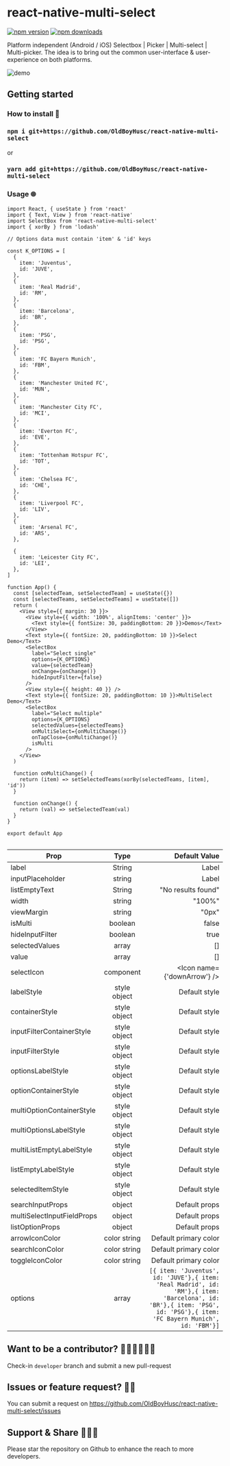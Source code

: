 # react-native-multi-select

[![npm version](https://badge.fury.io/js/react-native-multi-selectbox.svg)](https://badge.fury.io/js/react-native-multi-selectbox)
[![npm downloads](https://img.shields.io/npm/dm/react-native-multi-selectbox.svg?style=flat-square)](https://www.npmjs.com/package/react-native-multi-selectbox)

Platform independent (Android / iOS) Selectbox | Picker | Multi-select | Multi-picker. The idea is to bring out the common user-interface & user-experience on both platforms.

![demo](https://github.com/OldBoyHusc/react-native-multi-select/blob/master/demo.gif)

## Getting started

### How to install 🎹

### `npm i git+https://github.com/OldBoyHusc/react-native-multi-select`

or

### `yarn add git+https://github.com/OldBoyHusc/react-native-multi-select`

### Usage 𖣠

```
import React, { useState } from 'react'
import { Text, View } from 'react-native'
import SelectBox from 'react-native-multi-select'
import { xorBy } from 'lodash'

// Options data must contain 'item' & 'id' keys

const K_OPTIONS = [
  {
    item: 'Juventus',
    id: 'JUVE',
  },
  {
    item: 'Real Madrid',
    id: 'RM',
  },
  {
    item: 'Barcelona',
    id: 'BR',
  },
  {
    item: 'PSG',
    id: 'PSG',
  },
  {
    item: 'FC Bayern Munich',
    id: 'FBM',
  },
  {
    item: 'Manchester United FC',
    id: 'MUN',
  },
  {
    item: 'Manchester City FC',
    id: 'MCI',
  },
  {
    item: 'Everton FC',
    id: 'EVE',
  },
  {
    item: 'Tottenham Hotspur FC',
    id: 'TOT',
  },
  {
    item: 'Chelsea FC',
    id: 'CHE',
  },
  {
    item: 'Liverpool FC',
    id: 'LIV',
  },
  {
    item: 'Arsenal FC',
    id: 'ARS',
  },

  {
    item: 'Leicester City FC',
    id: 'LEI',
  },
]

function App() {
  const [selectedTeam, setSelectedTeam] = useState({})
  const [selectedTeams, setSelectedTeams] = useState([])
  return (
    <View style={{ margin: 30 }}>
      <View style={{ width: '100%', alignItems: 'center' }}>
        <Text style={{ fontSize: 30, paddingBottom: 20 }}>Demos</Text>
      </View>
      <Text style={{ fontSize: 20, paddingBottom: 10 }}>Select Demo</Text>
      <SelectBox
        label="Select single"
        options={K_OPTIONS}
        value={selectedTeam}
        onChange={onChange()}
        hideInputFilter={false}
      />
      <View style={{ height: 40 }} />
      <Text style={{ fontSize: 20, paddingBottom: 10 }}>MultiSelect Demo</Text>
      <SelectBox
        label="Select multiple"
        options={K_OPTIONS}
        selectedValues={selectedTeams}
        onMultiSelect={onMultiChange()}
        onTapClose={onMultiChange()}
        isMulti
      />
    </View>
  )

  function onMultiChange() {
    return (item) => setSelectedTeams(xorBy(selectedTeams, [item], 'id'))
  }

  function onChange() {
    return (val) => setSelectedTeam(val)
  }
}

export default App


```

| Prop                      |     Type     |                                                                                                                                                        Default Value |
| ------------------------- | :----------: | -------------------------------------------------------------------------------------------------------------------------------------------------------------------: |
| label                     |    String    |                                                                                                                                                                Label |
| inputPlaceholder          |    string    |                                                                                                                                                                Label |
| listEmptyText                     |    String    |                                                                                                                                                                "No results found" |
| width                     |    string    |                                                                                                                                                               "100%" |
| viewMargin                |    string    |                                                                                                                                                                "0px" |
| isMulti                   |   boolean    |                                                                                                                                                                false |
| hideInputFilter           |   boolean    |                                                                                                                                                                 true |
| selectedValues            |    array     |                                                                                                                                                                   [] |
| value                     |    array     |                                                                                                                                                                   [] |
| selectIcon                |  component   |                                                                                                                                          <Icon name={'downArrow'} /> |
| labelStyle                | style object |                                                                                                                                                        Default style |
| containerStyle            | style object |                                                                                                                                                        Default style |
| inputFilterContainerStyle | style object |                                                                                                                                                        Default style |
| inputFilterStyle          | style object |                                                                                                                                                        Default style |
| optionsLabelStyle         | style object |                                                                                                                                                        Default style |
| optionContainerStyle      | style object |                                                                                                                                                        Default style |
| multiOptionContainerStyle | style object |                                                                                                                                                        Default style |
| multiOptionsLabelStyle    | style object |                                                                                                                                                        Default style |
| multiListEmptyLabelStyle  | style object |                                                                                                                                                        Default style |
| listEmptyLabelStyle       | style object |                                                                                                                                                        Default style |
| selectedItemStyle         | style object |                                                                                                                                                        Default style |
searchInputProps         | object |                                                                                                                                                        Default props |
multiSelectInputFieldProps         | object |                                                                                                                                                        Default props |
| listOptionProps          | object |      Default props |
| arrowIconColor         | color string |                                                                                                                                                        Default primary color |
| searchIconColor         | color string |                                                                                                                                                        Default primary color |
| toggleIconColor         | color string |                                                                                                                                                        Default primary color |
| options                   |    array     | `[{ item: 'Juventus', id: 'JUVE'},{ item: 'Real Madrid', id: 'RM'},{ item: 'Barcelona', id: 'BR'},{ item: 'PSG', id: 'PSG'},{ item: 'FC Bayern Munich', id: 'FBM'}]` |

## Want to be a contributor? 👷🏼‍♂️👷🏼‍♀️

Check-in `developer` branch and submit a new pull-request

## Issues or feature request? ✍🏼

You can submit a request on https://github.com/OldBoyHusc/react-native-multi-select/issues

## Support & Share 💆🏼‍♂️

Please star the repository on Github to enhance the reach to more developers.
